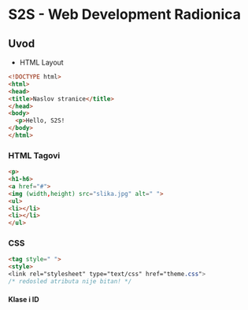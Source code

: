 # S2S - Web Development Radionica
## Uvod
- HTML Layout
```html
<!DOCTYPE html>  
<html>  
<head>  
<title>Naslov stranice</title>  
</head>  
<body>  
  <p>Hello, S2S!
</body>  
</html>
```

### HTML Tagovi
 ```html
 <p>
 <h1-h6>
 <a href="#">
 <img (width,height) src="slika.jpg" alt=" ">
 <ul>
<li></li>
<li></li>
</ul>
```
### CSS
```html
<tag style=" ">
<style>
<link rel="stylesheet" type="text/css" href="theme.css">
/* redosled atributa nije bitan! */
```
#### Klase i ID
